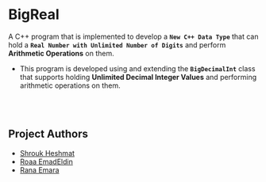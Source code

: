 # BigReal
A C++ program that is implemented to develop a **`New C++ Data Type`** that can hold a **`Real Number with Unlimited Number of Digits`** and perform **Arithmetic Operations** on them.

* This program is developed using and extending the **`BigDecimalInt`** class that supports holding **Unlimited Decimal Integer Values** and performing arithmetic operations on them.

<br><br>

## Project Authors
* [Shrouk Heshmat](https://github.com/shroukheshmat1)
* [Roaa EmadEldin](https://github.com/RoaaEmadEldin)
* [Rana Emara](https://github.com/RanaImara22)

